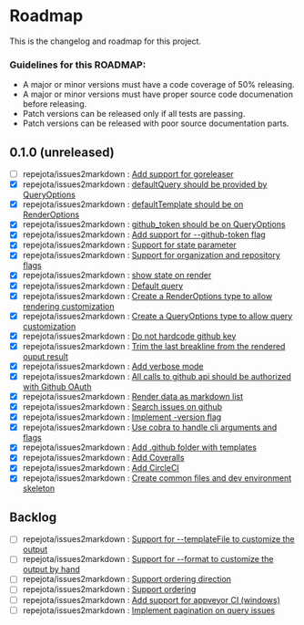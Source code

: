 Roadmap
=======

This is the changelog and roadmap for this project.

### Guidelines for this ROADMAP:

* A major or minor versions must have a code coverage of 50% releasing.
* A major or minor versions must have proper source code documenation before
releasing.
* Patch versions can be released only if all tests are passing.
* Patch versions can be released with poor source documentation parts.  

0.1.0 (unreleased)
------------------
- [ ] repejota/issues2markdown : [Add support for goreleaser](https://github.com/repejota/issues2markdown/issues/51)
- [x] repejota/issues2markdown : [defaultQuery should be provided by QueryOptions](https://github.com/repejota/issues2markdown/issues/37)
- [x] repejota/issues2markdown : [defaultTemplate should be on RenderOptions](https://github.com/repejota/issues2markdown/issues/34)
- [x] repejota/issues2markdown : [github_token should be on QueryOptions](https://github.com/repejota/issues2markdown/issues/33)
- [x] repejota/issues2markdown : [Add support for --github-token flag](https://github.com/repejota/issues2markdown/issues/32)
- [x] repejota/issues2markdown : [Support for state parameter](https://github.com/repejota/issues2markdown/issues/31)
- [x] repejota/issues2markdown : [Support for organization and repository flags](https://github.com/repejota/issues2markdown/issues/30)
- [x] repejota/issues2markdown : [show state on render ](https://github.com/repejota/issues2markdown/issues/29)
- [x] repejota/issues2markdown : [Default query ](https://github.com/repejota/issues2markdown/issues/28)
- [x] repejota/issues2markdown : [Create a RenderOptions type to allow rendering customization](https://github.com/repejota/issues2markdown/issues/25)
- [x] repejota/issues2markdown : [Create a QueryOptions type to allow query customization](https://github.com/repejota/issues2markdown/issues/24)
- [x] repejota/issues2markdown : [Do not hardcode github key](https://github.com/repejota/issues2markdown/issues/23)
- [x] repejota/issues2markdown : [Trim the last breakline from the rendered ouput result](https://github.com/repejota/issues2markdown/issues/20)
- [x] repejota/issues2markdown : [Add verbose mode](https://github.com/repejota/issues2markdown/issues/19)
- [x] repejota/issues2markdown : [All calls to github api should be authorized with Github OAuth](https://github.com/repejota/issues2markdown/issues/17)
- [x] repejota/issues2markdown : [Render data as markdown list](https://github.com/repejota/issues2markdown/issues/12)
- [x] repejota/issues2markdown : [Search issues on github](https://github.com/repejota/issues2markdown/issues/11)
- [x] repejota/issues2markdown : [Implement -version flag](https://github.com/repejota/issues2markdown/issues/10)
- [x] repejota/issues2markdown : [Use cobra to handle cli arguments and flags](https://github.com/repejota/issues2markdown/issues/9)
- [x] repejota/issues2markdown : [Add .github folder with templates](https://github.com/repejota/issues2markdown/issues/4)
- [x] repejota/issues2markdown : [Add Coveralls](https://github.com/repejota/issues2markdown/issues/3)
- [x] repejota/issues2markdown : [Add CircleCI](https://github.com/repejota/issues2markdown/issues/2)
- [x] repejota/issues2markdown : [ Create common files and dev environment skeleton](https://github.com/repejota/issues2markdown/issues/1)

## Backlog
- [ ] repejota/issues2markdown : [Support for --templateFile to customize the output](https://github.com/repejota/issues2markdown/issues/50)
- [ ] repejota/issues2markdown : [Support for --format to customize the output by hand](https://github.com/repejota/issues2markdown/issues/49)
- [ ] repejota/issues2markdown : [Support ordering direction](https://github.com/repejota/issues2markdown/issues/48)
- [ ] repejota/issues2markdown : [Support ordering](https://github.com/repejota/issues2markdown/issues/47)
- [ ] repejota/issues2markdown : [Add support for appveyor CI (windows)](https://github.com/repejota/issues2markdown/issues/46)
- [ ] repejota/issues2markdown : [Implement pagination on query issues](https://github.com/repejota/issues2markdown/issues/35)
